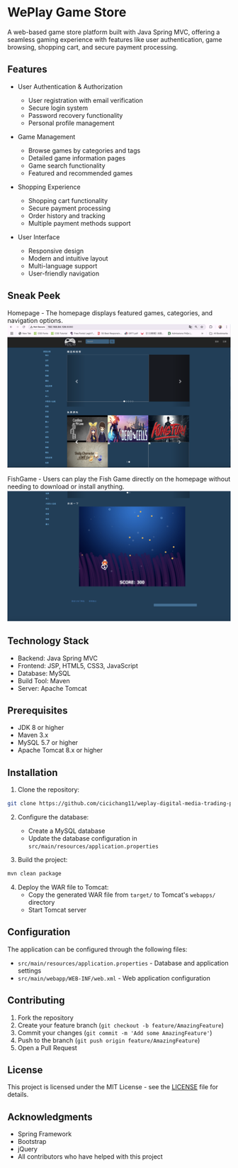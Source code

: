 # WePlay Game Store

A web-based game store platform built with Java Spring MVC, offering a seamless gaming experience with features like user authentication, game browsing, shopping cart, and secure payment processing.

## Features

- User Authentication & Authorization
  - User registration with email verification
  - Secure login system
  - Password recovery functionality
  - Personal profile management

- Game Management
  - Browse games by categories and tags
  - Detailed game information pages
  - Game search functionality
  - Featured and recommended games

- Shopping Experience
  - Shopping cart functionality
  - Secure payment processing
  - Order history and tracking
  - Multiple payment methods support

- User Interface
  - Responsive design
  - Modern and intuitive layout
  - Multi-language support
  - User-friendly navigation
 
## Sneak Peek
Homepage - The homepage displays featured games, categories, and navigation options.
![Homepage Screenshot](homepage.png)

FishGame - Users can play the Fish Game directly on the homepage without needing to download or install anything.
![Fish Game Screenshot](fishgame_screenshot.png)


## Technology Stack

- Backend: Java Spring MVC
- Frontend: JSP, HTML5, CSS3, JavaScript
- Database: MySQL
- Build Tool: Maven
- Server: Apache Tomcat

## Prerequisites

- JDK 8 or higher
- Maven 3.x
- MySQL 5.7 or higher
- Apache Tomcat 8.x or higher

## Installation

1. Clone the repository:
```bash
git clone https://github.com/cicichang11/weplay-digital-media-trading-platform.git
```

2. Configure the database:
   - Create a MySQL database
   - Update the database configuration in `src/main/resources/application.properties`

3. Build the project:
```bash
mvn clean package
```

4. Deploy the WAR file to Tomcat:
   - Copy the generated WAR file from `target/` to Tomcat's `webapps/` directory
   - Start Tomcat server

## Configuration

The application can be configured through the following files:
- `src/main/resources/application.properties` - Database and application settings
- `src/main/webapp/WEB-INF/web.xml` - Web application configuration

## Contributing

1. Fork the repository
2. Create your feature branch (`git checkout -b feature/AmazingFeature`)
3. Commit your changes (`git commit -m 'Add some AmazingFeature'`)
4. Push to the branch (`git push origin feature/AmazingFeature`)
5. Open a Pull Request

## License

This project is licensed under the MIT License - see the [LICENSE](LICENSE) file for details.

## Acknowledgments

- Spring Framework
- Bootstrap
- jQuery
- All contributors who have helped with this project 
